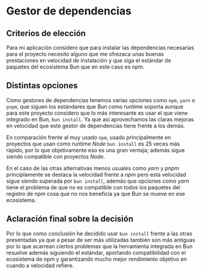 
# Gestor de dependencias

## Criterios de elección

Para mi aplicación considero que para instalar las dependencias necesarias para el proyecto
necesito alguno que me ofrezaca unas buenas prestaciones en velocidad de instalación y que 
siga el estándar de paquetes del ecosistema Bun que en este caso es npm.

## Distintas opciones

Como gestores de dependencias tenemos varias opciones como `npm`, `yarn` o `pnpm`,
que siguen los estándares que Bun como runtime soporta aunque para este proyecto considero que
lo más interesante es usar el que viene integrado en Bun, `bun install`. Ya que así aprovechamos
las claras mejoras en velocidad que este gestor de dependencias tiene frente a los demás.

En comparación frente al muy usado `npm`, usado principalmente en proyectos que usan como runtime
*Node* `bun install` es 25 veces más rápido, por lo que objetivamente eso es una gran ventaja;
además sigue siendo compatible con proyectos *Node*.

En el caso de las otras alternativas menos usuales como *yarn* y *pnpm* principlamente se destaca
la velocidad frente a *npm* pero esta velocidad sigue siendo superada por `bun install`, además
que opciones como *yarn* tiene el problema de que no es compatible con todos los paquetes del 
registro de npm cosa que no nos beneficia ya que Bun se mueve en ese ecosistema.

## Aclaración final sobre la decisión

Por lo que como conclusión he decidido usar `bun install` frente a las otras presentadas ya que
a pesar de ser más utilizadas también son más antiguas por lo que acarrean ciertos
problemas que la herramienta integrada en Bun resuelve además siguiendo el estándar, aportando
compatibilidad con el ecosistema de npm y garantizando mucho mejor rendimiento objetivo en cuando a
velocidad refiere.

